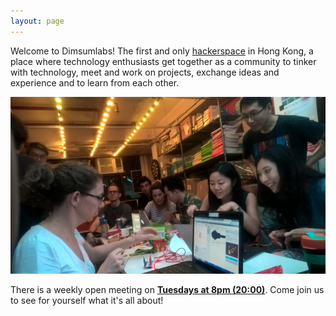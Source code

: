 ```yaml
---
layout: page
---
```


Welcome to Dimsumlabs!
The first and only [hackerspace](/about/) in Hong Kong, a place where technology enthusiasts get together as a community to tinker with technology, meet and work on projects, exchange ideas and experience and to learn from each other.

<img src="/pics/wp_20161205_20_09_52_pro.jpg" />

There is a weekly open meeting on [**Tuesdays at 8pm (20:00)**](/find_us/).
Come join us to see for yourself what it's all about!
